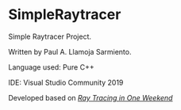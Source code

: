# SimpleRaytracer

Simple Raytracer Project.

Written by Paul A. Llamoja Sarmiento.

Language used: Pure C++

IDE: Visual Studio Community 2019

Developed based on [_Ray Tracing in One Weekend_](https://raytracing.github.io/books/RayTracingInOneWeekend.html)
